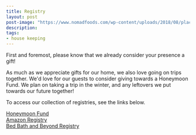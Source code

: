 ```yaml
---
title: Registry
layout: post
post-image: "https://www.nomadfoods.com/wp-content/uploads/2018/08/placeholder-1-e1533569576673-960x960.png"
description: 
tags:
- house keeping
---
```


First and foremost, please know that we already consider your presence a gift!  
  
As much as we appreciate gifts for our home, we also love going on trips together. We'd love for our guests to consider giving towards a Honeymoon Fund. We plan on taking a trip in the winter, and any leftovers we put towards our future together!  
  
To access our collection of registries, see the links below.

[Honeymoon Fund](#)  
[Amazon Registry](#)  
[Bed Bath and Beyond Registry](#)  
